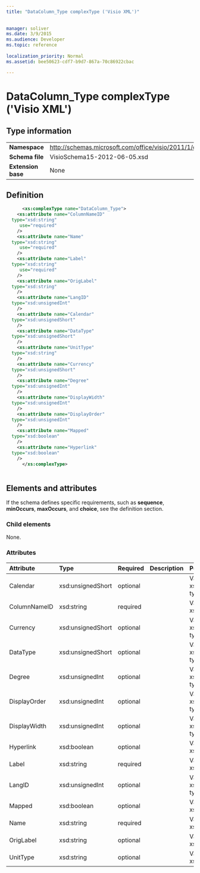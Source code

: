 ```yaml
---
title: "DataColumn_Type complexType ('Visio XML')"
 
 
manager: soliver
ms.date: 3/9/2015
ms.audience: Developer
ms.topic: reference
 
localization_priority: Normal
ms.assetid: bee50623-cdf7-b9d7-867a-70c86922cbac

---
```


# DataColumn_Type complexType ('Visio XML')

## Type information

|||
|:-----|:-----|
|**Namespace** <br/> |http://schemas.microsoft.com/office/visio/2011/1/core  <br/> |
|**Schema file** <br/> |VisioSchema15-2012-06-05.xsd  <br/> |
|**Extension base** <br/> |None  <br/> |
   
## Definition

```XML
      <xs:complexType name="DataColumn_Type">
    <xs:attribute name="ColumnNameID"
  type="xsd:string"
     use="required"
    />
    <xs:attribute name="Name"
  type="xsd:string"
     use="required"
    />
    <xs:attribute name="Label"
  type="xsd:string"
     use="required"
    />
    <xs:attribute name="OrigLabel"
  type="xsd:string"
    />
    <xs:attribute name="LangID"
  type="xsd:unsignedInt"
    />
    <xs:attribute name="Calendar"
  type="xsd:unsignedShort"
    />
    <xs:attribute name="DataType"
  type="xsd:unsignedShort"
    />
    <xs:attribute name="UnitType"
  type="xsd:string"
    />
    <xs:attribute name="Currency"
  type="xsd:unsignedShort"
    />
    <xs:attribute name="Degree"
  type="xsd:unsignedInt"
    />
    <xs:attribute name="DisplayWidth"
  type="xsd:unsignedInt"
    />
    <xs:attribute name="DisplayOrder"
  type="xsd:unsignedInt"
    />
    <xs:attribute name="Mapped"
  type="xsd:boolean"
    />
    <xs:attribute name="Hyperlink"
  type="xsd:boolean"
    />
      </xs:complexType>
      
```

## Elements and attributes

If the schema defines specific requirements, such as **sequence**, **minOccurs**, **maxOccurs**, and **choice**, see the definition section. 
  
### Child elements

None.
  
### Attributes

|**Attribute**|**Type**|**Required**|**Description**|**Possible values**|
|:-----|:-----|:-----|:-----|:-----|
|Calendar  <br/> |xsd:unsignedShort  <br/> |optional  <br/> ||Values of the xsd:unsignedShort type.  <br/> |
|ColumnNameID  <br/> |xsd:string  <br/> |required  <br/> ||Values of the xsd:string type.  <br/> |
|Currency  <br/> |xsd:unsignedShort  <br/> |optional  <br/> ||Values of the xsd:unsignedShort type.  <br/> |
|DataType  <br/> |xsd:unsignedShort  <br/> |optional  <br/> ||Values of the xsd:unsignedShort type.  <br/> |
|Degree  <br/> |xsd:unsignedInt  <br/> |optional  <br/> ||Values of the xsd:unsignedInt type.  <br/> |
|DisplayOrder  <br/> |xsd:unsignedInt  <br/> |optional  <br/> ||Values of the xsd:unsignedInt type.  <br/> |
|DisplayWidth  <br/> |xsd:unsignedInt  <br/> |optional  <br/> ||Values of the xsd:unsignedInt type.  <br/> |
|Hyperlink  <br/> |xsd:boolean  <br/> |optional  <br/> ||Values of the xsd:boolean type.  <br/> |
|Label  <br/> |xsd:string  <br/> |required  <br/> ||Values of the xsd:string type.  <br/> |
|LangID  <br/> |xsd:unsignedInt  <br/> |optional  <br/> ||Values of the xsd:unsignedInt type.  <br/> |
|Mapped  <br/> |xsd:boolean  <br/> |optional  <br/> ||Values of the xsd:boolean type.  <br/> |
|Name  <br/> |xsd:string  <br/> |required  <br/> ||Values of the xsd:string type.  <br/> |
|OrigLabel  <br/> |xsd:string  <br/> |optional  <br/> ||Values of the xsd:string type.  <br/> |
|UnitType  <br/> |xsd:string  <br/> |optional  <br/> ||Values of the xsd:string type.  <br/> |
   

